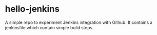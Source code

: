 # hello-jenkins
A simple repo to experiment Jenkins integration with Github. It contains a jenkinsfile which contain simple build steps.
